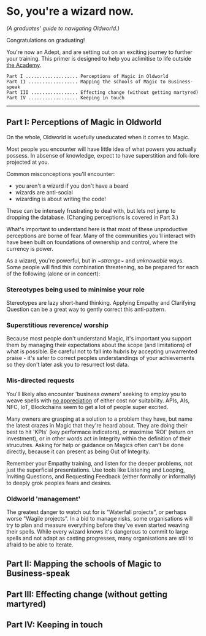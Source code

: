 So, you're a wizard now.
========================

_(A graduates' guide to navigating Oldworld.)_

Congratulations on graduating!

You're now an Adept, and are setting out on an exciting journey to further your training.
This primer is designed to help you aclimitise to life outside [the Academy](www.devacademy.co.nz).

```
Part I ................... Perceptions of Magic in Oldworld 
Part II .................. Mapping the schools of Magic to Business-speak
Part III ................. Effecting change (without getting martyred)
Part IV .................. Keeping in touch
```

---


Part I: Perceptions of Magic in Oldworld 
--------------------------------

On the whole, Oldworld is woefully uneducated when it comes to Magic.

Most people you encounter will have little idea of what powers you actually possess.
In absense of knowledge, expect to have superstition and folk-lore projected at you. 

Common misconceptions you'll encounter: 
- you aren't a wizard if you don't have a beard
- wizards are anti-social
- wizarding is about writing the code!

These can be intensely frustrating to deal with, but lets not jump to dropping the database.
(Changing perceptions is covered in Part 3.)

What's important to understand here is that most of these unproductive perceptions are borne of fear.
Many of the communities you'll interact with have been built on foundations of ownership and control, where the currency is power.

As a wizard, you're powerful, but in _~strange~_ and _unknowable_ ways.
Some people will find this combination threatening, so be prepared for each of the following (alone or in concert):

### Stereotypes being used to minimise your role

Stereotypes are lazy short-hand thinking.
Applying Empathy and Clarifying Question can be a great way to gently correct this anti-pattern.


### Superstitious reverence/ worship

Because most people don't understand Magic, it's important you support them by managing their expectations about the scope (and limitations) of what is possible.
Be careful not to fall into hubris by accepting unwarrented praise - it's safer to correct peoples understandings of your achievements so they don't later ask you to resurrect lost data.


### Mis-directed requests

You'll likely also encounter 'business owners' seeking to employ you to weave spells with [no appreciation](https://www.youtube.com/watch?v=BKorP55Aqvg
) of either cost nor suitability.
APIs, AIs, NFC, IoT, Blockchains seem to get a lot of people super excited.

Many owners are grasping at a solution to a problem they have, but name the latest crazes in Magic that they're heard about.
They are doing their best to hit 'KPIs' (key performace indicators), or maximise 'ROI' (return on investment), or in other words act in Integrity within the definition of their strucutres.
Asking for help or guidance on Magics often can't be done directly, because it can present as being Out of Integrity.

Remember your Empathy training, and listen for the deeper problems, not just the superficial presentations.
Use tools like Listening and Looping, Inviting Questions, and Requesting Feedback (either formally or informally) to deeply grok peoples fears and desires.


### Oldworld 'management'

The greatest danger to watch out for is "Waterfall projects", or perhaps worse "Wagile projects".
In a bid to manage risks, some organisations will try to plan and measure everything before they've even started weaving their spells.
While every wizard knows it's dangerous to commit to large spells and not adapt as casting progresses, many organisations are still to afraid to be able to Iterate.




Part II: Mapping the schools of Magic to Business-speak
------------------------------------------



Part III: Effecting change (without getting martyred)
-------------------------------------------



Part IV: Keeping in touch
----------------------------------------
